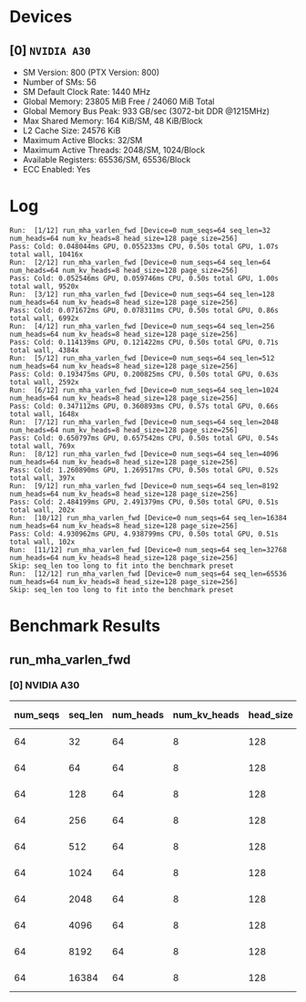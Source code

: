 # Devices

## [0] `NVIDIA A30`
* SM Version: 800 (PTX Version: 800)
* Number of SMs: 56
* SM Default Clock Rate: 1440 MHz
* Global Memory: 23805 MiB Free / 24060 MiB Total
* Global Memory Bus Peak: 933 GB/sec (3072-bit DDR @1215MHz)
* Max Shared Memory: 164 KiB/SM, 48 KiB/Block
* L2 Cache Size: 24576 KiB
* Maximum Active Blocks: 32/SM
* Maximum Active Threads: 2048/SM, 1024/Block
* Available Registers: 65536/SM, 65536/Block
* ECC Enabled: Yes

# Log

```
Run:  [1/12] run_mha_varlen_fwd [Device=0 num_seqs=64 seq_len=32 num_heads=64 num_kv_heads=8 head_size=128 page_size=256]
Pass: Cold: 0.048044ms GPU, 0.055233ms CPU, 0.50s total GPU, 1.07s total wall, 10416x 
Run:  [2/12] run_mha_varlen_fwd [Device=0 num_seqs=64 seq_len=64 num_heads=64 num_kv_heads=8 head_size=128 page_size=256]
Pass: Cold: 0.052546ms GPU, 0.059746ms CPU, 0.50s total GPU, 1.00s total wall, 9520x 
Run:  [3/12] run_mha_varlen_fwd [Device=0 num_seqs=64 seq_len=128 num_heads=64 num_kv_heads=8 head_size=128 page_size=256]
Pass: Cold: 0.071672ms GPU, 0.078311ms CPU, 0.50s total GPU, 0.86s total wall, 6992x 
Run:  [4/12] run_mha_varlen_fwd [Device=0 num_seqs=64 seq_len=256 num_heads=64 num_kv_heads=8 head_size=128 page_size=256]
Pass: Cold: 0.114139ms GPU, 0.121422ms CPU, 0.50s total GPU, 0.71s total wall, 4384x 
Run:  [5/12] run_mha_varlen_fwd [Device=0 num_seqs=64 seq_len=512 num_heads=64 num_kv_heads=8 head_size=128 page_size=256]
Pass: Cold: 0.193475ms GPU, 0.200825ms CPU, 0.50s total GPU, 0.63s total wall, 2592x 
Run:  [6/12] run_mha_varlen_fwd [Device=0 num_seqs=64 seq_len=1024 num_heads=64 num_kv_heads=8 head_size=128 page_size=256]
Pass: Cold: 0.347112ms GPU, 0.360893ms CPU, 0.57s total GPU, 0.66s total wall, 1648x 
Run:  [7/12] run_mha_varlen_fwd [Device=0 num_seqs=64 seq_len=2048 num_heads=64 num_kv_heads=8 head_size=128 page_size=256]
Pass: Cold: 0.650797ms GPU, 0.657542ms CPU, 0.50s total GPU, 0.54s total wall, 769x 
Run:  [8/12] run_mha_varlen_fwd [Device=0 num_seqs=64 seq_len=4096 num_heads=64 num_kv_heads=8 head_size=128 page_size=256]
Pass: Cold: 1.260890ms GPU, 1.269517ms CPU, 0.50s total GPU, 0.52s total wall, 397x 
Run:  [9/12] run_mha_varlen_fwd [Device=0 num_seqs=64 seq_len=8192 num_heads=64 num_kv_heads=8 head_size=128 page_size=256]
Pass: Cold: 2.484199ms GPU, 2.491379ms CPU, 0.50s total GPU, 0.51s total wall, 202x 
Run:  [10/12] run_mha_varlen_fwd [Device=0 num_seqs=64 seq_len=16384 num_heads=64 num_kv_heads=8 head_size=128 page_size=256]
Pass: Cold: 4.930962ms GPU, 4.938799ms CPU, 0.50s total GPU, 0.51s total wall, 102x 
Run:  [11/12] run_mha_varlen_fwd [Device=0 num_seqs=64 seq_len=32768 num_heads=64 num_kv_heads=8 head_size=128 page_size=256]
Skip: seq_len too long to fit into the benchmark preset
Run:  [12/12] run_mha_varlen_fwd [Device=0 num_seqs=64 seq_len=65536 num_heads=64 num_kv_heads=8 head_size=128 page_size=256]
Skip: seq_len too long to fit into the benchmark preset
```

# Benchmark Results

## run_mha_varlen_fwd

### [0] NVIDIA A30

| num_seqs | seq_len | num_heads | num_kv_heads | head_size | page_size |    Read     |   Write   | Samples |  CPU Time  | Noise  |  GPU Time  | Noise  | GlobalMem BW | BWUtil |
|----------|---------|-----------|--------------|-----------|-----------|-------------|-----------|---------|------------|--------|------------|--------|--------------|--------|
|       64 |      32 |        64 |            8 |       128 |       256 |   9.000 MiB | 1.000 MiB |  10416x |  55.233 us | 62.05% |  48.044 us | 12.69% | 218.252 GB/s | 23.39% |
|       64 |      64 |        64 |            8 |       128 |       256 |  17.000 MiB | 1.000 MiB |   9520x |  59.746 us | 54.14% |  52.546 us |  1.60% | 359.200 GB/s | 38.49% |
|       64 |     128 |        64 |            8 |       128 |       256 |  33.000 MiB | 1.000 MiB |   6992x |  78.311 us |  9.35% |  71.672 us |  1.42% | 497.425 GB/s | 53.31% |
|       64 |     256 |        64 |            8 |       128 |       256 |  65.000 MiB | 1.000 MiB |   4384x | 121.422 us | 29.10% | 114.139 us |  0.94% | 606.332 GB/s | 64.98% |
|       64 |     512 |        64 |            8 |       128 |       256 | 129.000 MiB | 1.000 MiB |   2592x | 200.825 us | 18.06% | 193.475 us |  0.78% | 704.562 GB/s | 75.51% |
|       64 |    1024 |        64 |            8 |       128 |       256 | 257.000 MiB | 1.000 MiB |   1648x | 360.893 us | 71.91% | 347.112 us |  0.69% | 779.382 GB/s | 83.52% |
|       64 |    2048 |        64 |            8 |       128 |       256 | 513.000 MiB | 1.000 MiB |    769x | 657.542 us |  1.09% | 650.797 us |  0.33% | 828.167 GB/s | 88.75% |
|       64 |    4096 |        64 |            8 |       128 |       256 |   1.001 GiB | 1.000 MiB |    397x |   1.270 ms |  3.00% |   1.261 ms |  0.26% | 853.238 GB/s | 91.44% |
|       64 |    8192 |        64 |            8 |       128 |       256 |   2.001 GiB | 1.000 MiB |    202x |   2.491 ms |  0.37% |   2.484 ms |  0.15% | 865.301 GB/s | 92.73% |
|       64 |   16384 |        64 |            8 |       128 |       256 |   4.001 GiB | 1.000 MiB |    102x |   4.939 ms |  0.29% |   4.931 ms |  0.11% | 871.446 GB/s | 93.39% |
